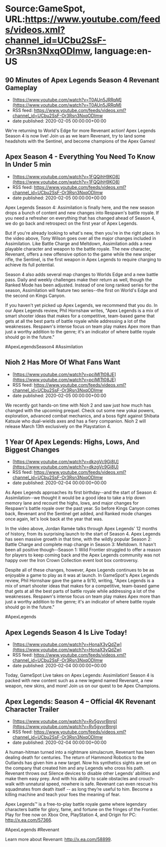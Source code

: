# Source:GameSpot, URL:https://www.youtube.com/feeds/videos.xml?channel_id=UCbu2SsF-Or3Rsn3NxqODImw, language:en-US

## 90 Minutes of Apex Legends Season 4 Revenant Gameplay
 - [https://www.youtube.com/watch?v=T0AUn5JRRqM](https://www.youtube.com/watch?v=T0AUn5JRRqM)
 - RSS feed: https://www.youtube.com/feeds/videos.xml?channel_id=UCbu2SsF-Or3Rsn3NxqODImw
 - date published: 2020-02-05 00:00:00+00:00

We're returning to World's Edge for more Revenant action! Apex Legends Season 4 is now live! Join us as we learn Revenant, try to land some headshots with the Sentinel, and become champions of the Apex Games!

## Apex Season 4 - Everything You Need To Know In Under 5 min
 - [https://www.youtube.com/watch?v=1FQQihH9KO8](https://www.youtube.com/watch?v=1FQQihH9KO8)
 - RSS feed: https://www.youtube.com/feeds/videos.xml?channel_id=UCbu2SsF-Or3Rsn3NxqODImw
 - date published: 2020-02-05 00:00:00+00:00

Apex Legends Season 4: Assimilation is finally here, and the new season drops a bunch of content and new changes into Respawn's battle royale. If you need a refresher on everything that has changed ahead of Season 4, we do go back and retrospect on the first year of Apex Legends.

But if you're already looking to what's new, then you're in the right place. In the video above, Tony Wilson goes over all the major changes included in Assimilation. Like Battle Charge and Meltdown, Assimilation adds a new playable character and weapon to the battle royale. The new character, Revenant, offers a new offensive option to the game while the new sniper rifle, the Sentinel, is the first weapon in Apex Legends to require charging to achieve its full potential. 

Season 4 also adds several map changes to Worlds Edge and a new battle pass. Daily and weekly challenges make their return as well, though the Ranked Mode has been adjusted. Instead of one long ranked series for the season, Assimilation will feature two series--the first on World's Edge and the second on Kings Canyon.

If you haven't yet picked up Apex Legends, we recommend that you do. In our Apex Legends review, Phil Hornshaw writes, "Apex Legends is a mix of smart shooter ideas that makes for a competitive, team-based game that gets at all the best parts of battle royale while addressing a lot of the weaknesses. Respawn's intense focus on team play makes Apex more than just a worthy addition to the genre; it's an indicator of where battle royale should go in the future."

#ApexLegendsSeason4 #Assimilation

## Nioh 2 Has More Of What Fans Want
 - [https://www.youtube.com/watch?v=pciMlTt08JE](https://www.youtube.com/watch?v=pciMlTt08JE)
 - RSS feed: https://www.youtube.com/feeds/videos.xml?channel_id=UCbu2SsF-Or3Rsn3NxqODImw
 - date published: 2020-02-05 00:00:00+00:00

We recently got hands-on time with Nioh 2 and saw just how much has changed with the upcoming prequel. Check out some new yokai powers, exploration, advanced combat mechanics, and a boss fight against Shibata Katsuie who dual-wields axes and has a fiery companion. Nioh 2 will release March 13th exclusively on the Playstation 4.

## 1 Year Of Apex Legends: Highs, Lows, And Biggest Changes
 - [https://www.youtube.com/watch?v=dkzgVc9Gi8U](https://www.youtube.com/watch?v=dkzgVc9Gi8U)
 - RSS feed: https://www.youtube.com/feeds/videos.xml?channel_id=UCbu2SsF-Or3Rsn3NxqODImw
 - date published: 2020-02-04 00:00:00+00:00

As Apex Legends approaches its first birthday--and the start of Season 4: Assimilation--we thought it would be a good idea to take a trip down memory lane and recount the highs, lows, and major changes for Respawn's battle royale over the past year. So before Kings Canyon comes back, Revenant and the Sentinel get added, and Ranked mode changes once again, let's look back at the year that was.

In the video above, Jordan Ramée talks through Apex Legends' 12 months of history, from its surprising launch to the start of Season 4. Apex Legends has seen massive growth in that time, with the wildly popular Season 2: Battle Charge and complete map change in Season 3: Meltdown. It hasn't been all positive though--Season 1: Wild Frontier struggled to offer a reason for players to keep coming back and the Apex Legends community was not happy over the Iron Crown Collection event loot box controversy. 

Despite all of these changes, however, Apex Legends continues to be as enjoyable a game to play as it was at launch. In GameSpot's Apex Legends review, Phil Hornshaw gave the game a 9/10, writing, "Apex Legends is a mix of smart shooter ideas that makes for a competitive, team-based game that gets at all the best parts of battle royale while addressing a lot of the weaknesses. Respawn's intense focus on team play makes Apex more than just a worthy addition to the genre; it's an indicator of where battle royale should go in the future."

#ApexLegends

## Apex Legends Season 4 Is Live Today!
 - [https://www.youtube.com/watch?v=HonaX3yQdZw](https://www.youtube.com/watch?v=HonaX3yQdZw)
 - RSS feed: https://www.youtube.com/feeds/videos.xml?channel_id=UCbu2SsF-Or3Rsn3NxqODImw
 - date published: 2020-02-04 00:00:00+00:00

Today, GameSpot Live takes on Apex Legends: Assimilation! Season 4 is packed with new content such as a new legend named Revenant, a new weapon, new skins, and more! Join us on our quest to be Apex Champions.

## Apex Legends: Season 4 – Official 4K Revenant Character Trailer
 - [https://www.youtube.com/watch?v=Rv5gvyrBnrg](https://www.youtube.com/watch?v=Rv5gvyrBnrg)
 - RSS feed: https://www.youtube.com/feeds/videos.xml?channel_id=UCbu2SsF-Or3Rsn3NxqODImw
 - date published: 2020-02-04 00:00:00+00:00

A human-hitman turned into a nightmare simulacrum, Revenant has been dealing death for centuries. The return of Hammond Robotics to the Outlands has given him a new target. Now his synthetics sights are set on the company that created him and any Legends who cross his path. Revenant throws out Silence devices to disable other Legends’ abilities and make them easy prey. And with his ability to scale obstacles and crouch-walk with unnatural speed, nowhere is safe. Revenant can even rescue his squadmates from death itself -- as long they’re useful to him. Become a killing machine and teach your foes the meaning of fear.
 
Apex Legends™ is a free-to-play battle royale game where legendary characters battle for glory, fame, and fortune on the fringes of the Frontier. Play for free now on Xbox One, PlayStation 4, and Origin for PC: http://x.ea.com/57366.

#ApexLegends #Revenant
 
Learn more about Revenant: http://x.ea.com/58899.

